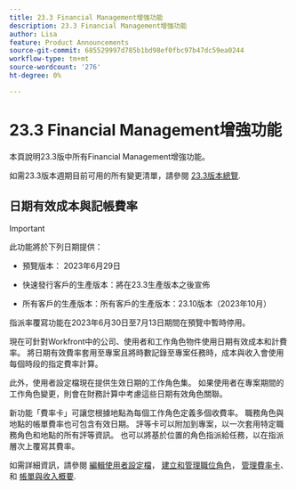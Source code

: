 ```yaml
---
title: 23.3 Financial Management增強功能
description: 23.3 Financial Management增強功能
author: Lisa
feature: Product Announcements
source-git-commit: 685529997d785b1bd98ef0fbc97b47dc59ea0244
workflow-type: tm+mt
source-wordcount: '276'
ht-degree: 0%

---
```


# 23.3 Financial Management增強功能

本頁說明23.3版中所有Financial Management增強功能。

如需23.3版本週期目前可用的所有變更清單，請參閱 [23.3版本總覽](/help/quicksilver/product-announcements/product-releases/23.3-release-activity/23-3-release-overview.md).

## 日期有效成本與記帳費率


>[!IMPORTANT]
>
>此功能將於下列日期提供：
>
>* 預覽版本： 2023年6月29日
>
>* 快速發行客戶的生產版本：將在23.3生產版本之後宣佈
>
>* 所有客戶的生產版本：所有客戶的生產版本：23.10版本（2023年10月）
>
>指派率覆寫功能在2023年6月30日至7月13日期間在預覽中暫時停用。


現在可針對Workfront中的公司、使用者和工作角色物件使用日期有效成本和計費率。 將日期有效費率套用至專案且將時數記錄至專案任務時，成本與收入會使用每個時段的指定費率計算。

此外，使用者設定檔現在提供生效日期的工作角色集。 如果使用者在專案期間的工作角色變更，則會在財務計算中考慮這些日期有效角色關聯。

新功能「費率卡」可讓您根據地點為每個工作角色定義多個收費率。 職務角色與地點的帳單費率也可包含有效日期。 評等卡可以附加到專案，以一次套用特定職務角色和地點的所有評等資訊。 也可以將基於位置的角色指派給任務，以在指派層次上覆寫其費率。

如需詳細資訊，請參閱 [編輯使用者設定檔](/help/quicksilver/administration-and-setup/add-users/create-and-manage-users/edit-a-users-profile.md)， [建立和管理職位角色](/help/quicksilver/administration-and-setup/set-up-workfront/organizational-setup/create-manage-job-roles.md)， [管理費率卡](/help/quicksilver/administration-and-setup/set-up-workfront/configure-system-defaults/manage-rate-cards.md)、和 [帳單與收入概要](/help/quicksilver/manage-work/projects/project-finances/billing-and-revenue-overview.md).
